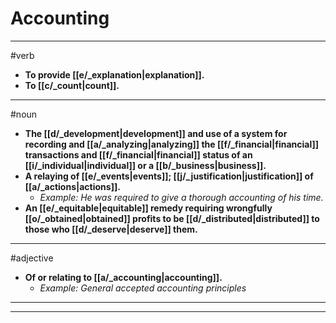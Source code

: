 # Accounting
---
#verb
- **To provide [[e/_explanation|explanation]].**
- **To [[c/_count|count]].**
---
#noun
- **The [[d/_development|development]] and use of a system for recording and [[a/_analyzing|analyzing]] the [[f/_financial|financial]] transactions and [[f/_financial|financial]] status of an [[i/_individual|individual]] or a [[b/_business|business]].**
- **A relaying of [[e/_events|events]]; [[j/_justification|justification]] of [[a/_actions|actions]].**
	- _Example: He was required to give a thorough accounting of his time._
- **An [[e/_equitable|equitable]] remedy requiring wrongfully [[o/_obtained|obtained]] profits to be [[d/_distributed|distributed]] to those who [[d/_deserve|deserve]] them.**
---
#adjective
- **Of or relating to [[a/_accounting|accounting]].**
	- _Example: General accepted accounting principles_
---
---
